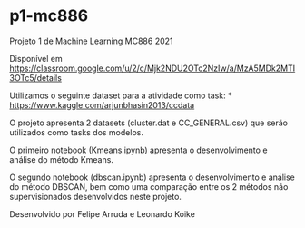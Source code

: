 # p1-mc886
Projeto 1 de Machine Learning MC886 2021

Disponível em https://classroom.google.com/u/2/c/Mjk2NDU2OTc2NzIw/a/MzA5MDk2MTI3OTc5/details

Utilizamos o seguinte dataset para a atividade como task: 
    * https://www.kaggle.com/arjunbhasin2013/ccdata

O projeto apresenta 2 datasets (cluster.dat e CC_GENERAL.csv) que serão utilizados como tasks dos modelos.

O primeiro notebook (Kmeans.ipynb) apresenta o desenvolvimento e análise do método Kmeans.

O segundo notebook (dbscan.ipynb) apresenta o desenvolvimento e análise do método DBSCAN, bem como uma comparação entre os 2 métodos não supervisionados desenvolvidos neste projeto.

Desenvolvido por Felipe Arruda e Leonardo Koike